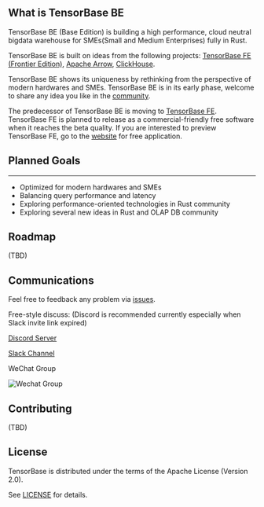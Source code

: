 ## What is TensorBase BE
TensorBase BE (Base Edition) is building a high performance, cloud neutral bigdata warehouse for SMEs(Small and Medium Enterprises) fully in Rust.

TensorBase BE is built on ideas from the following projects: [TensorBase FE (Frontier Edition)](https://github.com/tensorbase/tensorbase_frontier_edition), [Apache Arrow](https://github.com/apache/arrow), [ClickHouse](https://clickhouse.tech/).

TensorBase BE shows its uniqueness by rethinking from the perspective of modern hardwares and SMEs. TensorBase BE is in its early phase, welcome to share any idea you like in the [community](https://tensorbase.io/community/).

The predecessor of TensorBase BE is moving to [TensorBase FE](https://github.com/tensorbase/tensorbase_frontier_edition). TensorBase FE is planned to release as a commercial-friendly free software when it reaches the beta quality. If you are interested to preview TensorBase FE, go to the [website](https://tensorbase.io/) for free application. 


## Planned Goals
-------------------
* Optimized for modern hardwares and SMEs
* Balancing query performance and latency
* Exploring performance-oriented technologies in Rust community
* Exploring several new ideas in Rust and OLAP DB community

## Roadmap

(TBD)

## Communications

Feel free to feedback any problem via [issues](https://github.com/tensorbase/tensorbase/issues).

Free-style discuss: (Discord is recommended currently especially when Slack invite link expired)

[Discord Server](https://discord.gg/jYgmE2zsAG)

[Slack Channel](https://join.slack.com/t/tensorbase/shared_invite/zt-lxr2c0a9-~5gv5nXzPuVJ7JosR6R9iQ)

WeChat Group

![Wechat Group](https://user-images.githubusercontent.com/237573/103256605-d1f95f80-49c8-11eb-8cab-00b0d0bb7992.png)


## Contributing
(TBD)


## License
TensorBase is distributed under the terms of the Apache License (Version 2.0).

See [LICENSE](LICENSE) for details.

